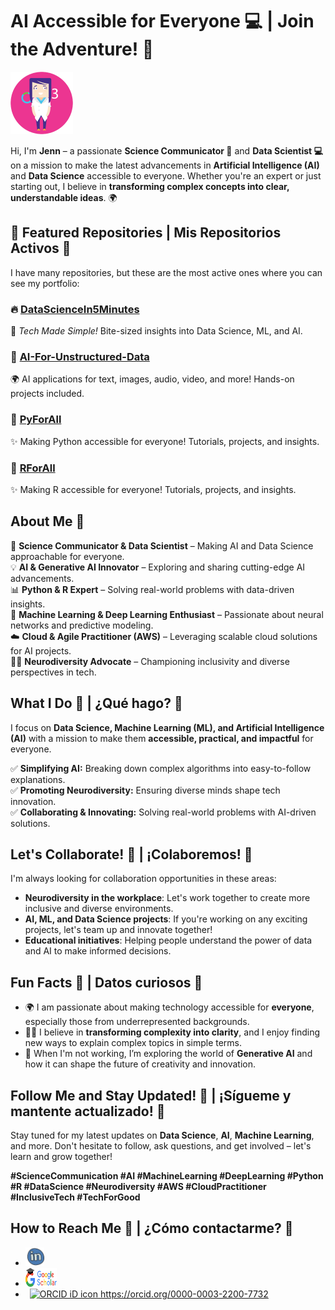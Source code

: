 # AI Accessible for Everyone 💻 | Join the Adventure! 🚀

<img src="https://github.com/jcombari/jcombari/blob/main/Avatar_JC.png" width="100" height="100" alt="Avatar Image">  <!-- Avatar pequeño -->

Hi, I'm **Jenn** – a passionate **Science Communicator 🧠** and **Data Scientist 💻** on a mission to make the latest advancements in **Artificial Intelligence (AI)** and **Data Science** accessible to everyone. Whether you're an expert or just starting out, I believe in **transforming complex concepts into clear, understandable ideas**. 🌍

## 📂 Featured Repositories | Mis Repositorios Activos 🚀

I have many repositories, but these are the most active ones where you can see my portfolio:

### 🔥 [DataScienceIn5Minutes](https://github.com/jcombari/DataScienceIn5Minutes)
🚀 *Tech Made Simple!* Bite-sized insights into Data Science, ML, and AI. 

### 🤖 [AI-For-Unstructured-Data](https://github.com/jcombari/AI-For-Unstructured-Data)
🌍 AI applications for text, images, audio, video, and more! Hands-on projects included.  

### 🐍 [PyForAll](https://github.com/jcombari/PyForAll)
✨ Making Python accessible for everyone! Tutorials, projects, and insights.  

### 🐍 [RForAll](https://github.com/jcombari/RForAll)
✨ Making R accessible for everyone! Tutorials, projects, and insights.  

## About Me 🌟

🔭 **Science Communicator & Data Scientist** – Making AI and Data Science approachable for everyone.  
💡 **AI & Generative AI Innovator** – Exploring and sharing cutting-edge AI advancements.  
📊 **Python & R Expert** – Solving real-world problems with data-driven insights.  
🤖 **Machine Learning & Deep Learning Enthusiast** – Passionate about neural networks and predictive modeling.  
☁️ **Cloud & Agile Practitioner (AWS)** – Leveraging scalable cloud solutions for AI projects.  
🏳️‍🌈 **Neurodiversity Advocate** – Championing inclusivity and diverse perspectives in tech.  

## What I Do 🚀 | ¿Qué hago? 🚀

I focus on **Data Science, Machine Learning (ML), and Artificial Intelligence (AI)** with a mission to make them **accessible, practical, and impactful** for everyone.  

✅ **Simplifying AI:** Breaking down complex algorithms into easy-to-follow explanations.  
✅ **Promoting Neurodiversity:** Ensuring diverse minds shape tech innovation.  
✅ **Collaborating & Innovating:** Solving real-world problems with AI-driven solutions.  

## Let's Collaborate! 👯 | ¡Colaboremos! 👯

I'm always looking for collaboration opportunities in these areas:

- **Neurodiversity in the workplace**: Let's work together to create more inclusive and diverse environments.
- **AI, ML, and Data Science projects**: If you're working on any exciting projects, let's team up and innovate together!
- **Educational initiatives**: Helping people understand the power of data and AI to make informed decisions.



## Fun Facts 🤩 | Datos curiosos 🤩

- 🌍 I am passionate about making technology accessible for **everyone**, especially those from underrepresented backgrounds.
- 🧑‍💻 I believe in **transforming complexity into clarity**, and I enjoy finding new ways to explain complex topics in simple terms.
- 🚀 When I'm not working, I’m exploring the world of **Generative AI** and how it can shape the future of creativity and innovation.

## Follow Me and Stay Updated! 📲 | ¡Sígueme y mantente actualizado! 📲

Stay tuned for my latest updates on **Data Science**, **AI**, **Machine Learning**, and more. Don't hesitate to follow, ask questions, and get involved – let's learn and grow together!

**#ScienceCommunication #AI #MachineLearning #DeepLearning #Python #R #DataScience #Neurodiversity #AWS #CloudPractitioner #InclusiveTech #TechForGood**

## How to Reach Me 📱 | ¿Cómo contactarme? 📱

* [<img src="https://github.com/jcombari/jcombari/blob/main/linkedin-circled.png" width="30" height="30"/>](https://www.linkedin.com/in/jennyfercombariza/recent-activity/all/)
* [<img src="https://github.com/jcombari/jcombari/blob/main/kisspng-google-search-google-analytics-marketing-business-google-scholar-logo-5b4c8647e1f404.7173265615317417679255.png" width="50" height="30" />](https://scholar.google.es/citations?user=bJBYlTQAAAAJ&amp;hl=es/)
*   <a
    id="cy-effective-orcid-url"
    class="underline"
     href="https://orcid.org/0000-0003-2200-7732"
     target="orcid.widget"
     rel="me noopener noreferrer"
     style="vertical-align: top">
     <img
        src="https://orcid.org/sites/default/files/images/orcid_16x16.png"
        style="width: 1em; margin-inline-start: 0.5em"
        alt="ORCID iD icon"/>
      https://orcid.org/0000-0003-2200-7732
    </a>
